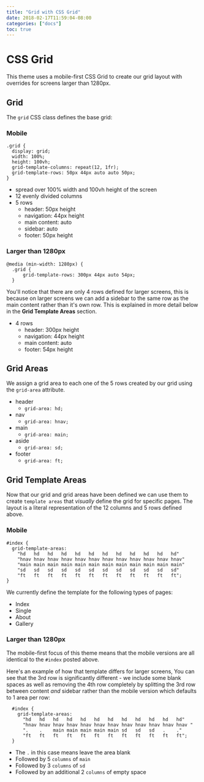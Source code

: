 ```yaml
---
title: "Grid with CSS Grid"
date: 2018-02-17T11:59:04-08:00
categories: ["docs"]
toc: true
---
```

# CSS Grid
This theme uses a mobile-first CSS Grid to create our grid layout with overrides for screens larger than 1280px.

## Grid
The `grid` CSS class defines the base grid:

### Mobile
```
.grid {
  display: grid;
  width: 100%;
  height: 100vh;
  grid-template-columns: repeat(12, 1fr);
  grid-template-rows: 50px 44px auto auto 50px;
}
```

- spread over 100% width and 100vh height of the screen
- 12 evenly divided columns
- 5 rows
  - header: 50px height
  - navigation: 44px height
  - main content: auto
  - sidebar: auto
  - footer: 50px height

### Larger than 1280px
```
@media (min-width: 1280px) {
  .grid {
      grid-template-rows: 300px 44px auto 54px;
  }
```

You'll notice that there are only 4 rows defined for larger screens, this is because on larger screens we can add a sidebar to the same row as the main content rather than it's own row. This is explained in more detail below in the **Grid Template Areas** section.

- 4 rows
  - header: 300px height
  - navigation: 44px height
  - main content: auto
  - footer: 54px height

## Grid Areas
We assign a grid area to each one of the 5 rows created by our grid using the `grid-area` attribute.

- header
  - `grid-area: hd;`
- nav
  - `grid-area: hnav;`
- main
  - `grid-area: main;`
- aside
  - `grid-area: sd;`
- footer
  - `grid-area: ft;`

## Grid Template Areas
Now that our grid and grid areas have been defined we can use them to create `template areas` that _visually_ define the grid for specific pages. The layout is a literal representation of the 12 columns and 5 rows defined above. 

### Mobile
```
#index {
  grid-template-areas: 
    "hd   hd   hd   hd   hd   hd   hd   hd   hd   hd   hd   hd"
    "hnav hnav hnav hnav hnav hnav hnav hnav hnav hnav hnav hnav"
    "main main main main main main main main main main main main"
    "sd   sd   sd   sd   sd   sd   sd   sd   sd   sd   sd   sd"
    "ft   ft   ft   ft   ft   ft   ft   ft   ft   ft   ft   ft";
}
```

We currently define the template for the following types of pages:
- Index
- Single
- About
- Gallery

### Larger than 1280px
The mobile-first focus of this theme means that the mobile versions are all identical to the `#index` posted above.

Here's an example of how that template differs for larger screens, You can see that the 3rd row is significantly different - we include some blank spaces as well as removing the 4th row completely by splitting the 3rd row between content _and_ sidebar rather than the mobile version which defaults to 1 area per row:

```
  #index {
    grid-template-areas: 
      "hd   hd   hd   hd   hd   hd   hd   hd   hd   hd   hd   hd"
      "hnav hnav hnav hnav hnav hnav hnav hnav hnav hnav hnav hnav "
      ".    .    main main main main main sd   sd   sd   .    ."
      "ft   ft   ft   ft   ft   ft   ft   ft   ft   ft   ft   ft";
  }
```

- The `.` in this case means leave the area blank
- Followed by 5 `columns` of `main`
- Followed by 3 `columns` of `sd`
- Followed by an additional 2 `columns` of empty space
